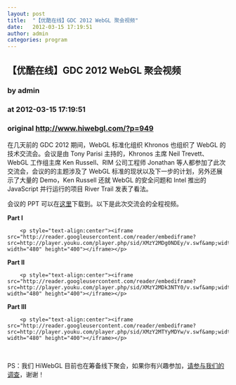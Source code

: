 ```yaml
---
layout: post
title:  "【优酷在线】GDC 2012 WebGL 聚会视频"
date:   2012-03-15 17:19:51
author: admin
categories: program
---
```


## 【优酷在线】GDC 2012 WebGL 聚会视频
### by admin
### at 2012-03-15 17:19:51
### original <http://www.hiwebgl.com/?p=949>

<p>在几天前的 GDC 2012 期间，WebGL 标准化组织 Khronos 也组织了 WebGL 的技术交流会。会议是由 Tony Parisi 主持的，Khronos 主席 Neil Trevett、WebGL 工作组主席 Ken Russell、RIM 公司工程师 Jonathan 等人都参加了此次交流会，会议的的主题涉及了 WebGL 标准的现状以及下一步的计划，另外还展示了大量的 Demo，Ken Russell 还就 WebGL 的安全问题和 Intel 推出的 JavaScript 并行运行的项目 River Trail 发表了看法。</p>
<p>会议的 PPT 可以在<a href="http://www.khronos.org/assets/uploads/developers/library/2012-GDC-COLLADA-WebGL-KITE-meetups/WebGL%20Meetup%20GDC%20Mar12.pdf">这里</a>下载到。以下是此次交流会的全程视频。</p>
<p><strong>Part I</strong></p>

		<p style="text-align:center"><iframe src="http://reader.googleusercontent.com/reader/embediframe?src=http://player.youku.com/player.php/sid/XMzY2MDg0NDEy/v.swf&amp;width=480&amp;height=400" width="480" height="400"></iframe></p>
		
	
<p><strong>Part II</strong></p>

		<p style="text-align:center"><iframe src="http://reader.googleusercontent.com/reader/embediframe?src=http://player.youku.com/player.php/sid/XMzY2MDk3NTY0/v.swf&amp;width=480&amp;height=400" width="480" height="400"></iframe></p>
		
	
<p><strong>Part III</strong></p>

		<p style="text-align:center"><iframe src="http://reader.googleusercontent.com/reader/embediframe?src=http://player.youku.com/player.php/sid/XMzY2MTYyMDYw/v.swf&amp;width=480&amp;height=400" width="480" height="400"></iframe></p>
		
	
<p> </p>
<p>PS：我们 HiWebGL 目前也在筹备线下聚会，如果你有兴趣参加，<a href="http://www.hiwebgl.com/?p=940">请参与我们的调查</a>，谢谢！</p>